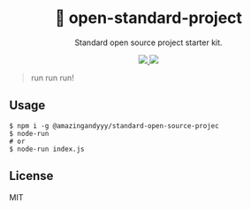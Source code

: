 <h1 align="center">
🏃 open-standard-project
</h1>
<p align="center">
Standard open source project starter kit.
</p>

<p align="center">
   <a href="https://github.com/amazingandyyy/standard-open-source-projec/blob/master/LICENSE">
      <img src="https://img.shields.io/badge/License-MIT-green.svg" />
   </a>
   <a href="https://circleci.com/gh/amazingandyyy/standard-open-source-projec">
      <img src="https://circleci.com/gh/amazingandyyy/standard-open-source-projec.svg?style=svg" />
   </a>
</p>

> run run run!

## Usage

```shell
$ npm i -g @amazingandyyy/standard-open-source-projec
$ node-run
# or
$ node-run index.js
```

## License

MIT
